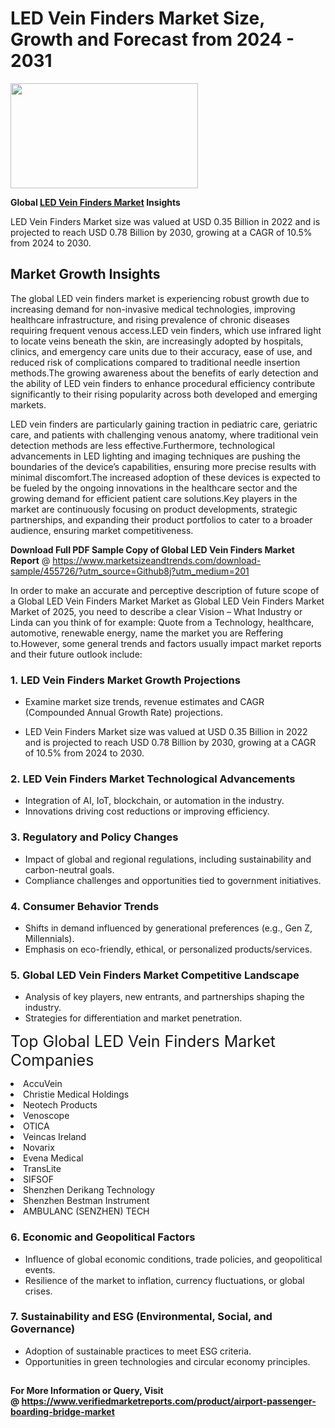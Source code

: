 <H1>LED Vein Finders Market Size, Growth and Forecast from 2024 - 2031</H1><img class="aligncenter size-medium wp-image-584254" src="https://thirdeyenews.in/wp-content/uploads/2024/09/Global-Market-Research-300x168.jpeg" alt="" width="300" height="168" /><p><strong>Global&nbsp;<a href="https://www.marketsizeandtrends.com/download-sample/455726/?utm_source=Github8j?utm_medium=201">LED Vein Finders Market</a> Insights</strong></p><p>LED Vein Finders Market size was valued at USD 0.35 Billion in 2022 and is projected to reach USD 0.78 Billion by 2030, growing at a CAGR of 10.5% from 2024 to 2030.</p><p><h2>Market Growth Insights</h2> <p>The global LED vein finders market is experiencing robust growth due to increasing demand for non-invasive medical technologies, improving healthcare infrastructure, and rising prevalence of chronic diseases requiring frequent venous access.LED vein finders, which use infrared light to locate veins beneath the skin, are increasingly adopted by hospitals, clinics, and emergency care units due to their accuracy, ease of use, and reduced risk of complications compared to traditional needle insertion methods.The growing awareness about the benefits of early detection and the ability of LED vein finders to enhance procedural efficiency contribute significantly to their rising popularity across both developed and emerging markets.</p> <p>LED vein finders are particularly gaining traction in pediatric care, geriatric care, and patients with challenging venous anatomy, where traditional vein detection methods are less effective.Furthermore, technological advancements in LED lighting and imaging techniques are pushing the boundaries of the device’s capabilities, ensuring more precise results with minimal discomfort.The increased adoption of these devices is expected to be fueled by the ongoing innovations in the healthcare sector and the growing demand for efficient patient care solutions.Key players in the market are continuously focusing on product developments, strategic partnerships, and expanding their product portfolios to cater to a broader audience, ensuring market competitiveness.</p> <p><span class=""><strong>Download Full PDF Sample Copy of Global LED Vein Finders Market Report</strong> @ <a href="https://www.marketsizeandtrends.com/download-sample/455726/?utm_source=Github8j?utm_medium=201" target="_blank">https://www.marketsizeandtrends.com/download-sample/455726/?utm_source=Github8j?utm_medium=201</a></span></p><p>In order to make an accurate and perceptive description of future scope of a Global&nbsp;LED Vein Finders Market Market as Global&nbsp;LED Vein Finders Market Market of 2025, you need to describe a clear Vision &ndash; What Industry or Linda can you think of for example: Quote from a Technology, healthcare, automotive, renewable energy, name the market you are Reffering to.However, some general trends and factors usually impact market reports and their future outlook include:</p><h3>1.&nbsp;<strong>LED Vein Finders Market Growth Projections</strong></h3><ul><li>Examine market size trends, revenue estimates and CAGR (Compounded Annual Growth Rate) projections.</li><li><p>LED Vein Finders Market size was valued at USD 0.35 Billion in 2022 and is projected to reach USD 0.78 Billion by 2030, growing at a CAGR of 10.5% from 2024 to 2030.</p></li></ul><h3>2.&nbsp;<strong>LED Vein Finders Market Technological Advancements</strong></h3><ul><li>Integration of AI, IoT, blockchain, or automation in the industry.</li><li>Innovations driving cost reductions or improving efficiency.</li></ul><h3>3.&nbsp;<strong>Regulatory and Policy Changes</strong></h3><ul><li>Impact of global and regional regulations, including sustainability and carbon-neutral goals.</li><li>Compliance challenges and opportunities tied to government initiatives.</li></ul><h3>4.&nbsp;<strong>Consumer Behavior Trends</strong></h3><ul><li>Shifts in demand influenced by generational preferences (e.g., Gen Z, Millennials).</li><li>Emphasis on eco-friendly, ethical, or personalized products/services.</li></ul><h3>5.&nbsp;<strong>Global LED Vein Finders Market Competitive Landscape</strong></h3><ul><li>Analysis of key players, new entrants, and partnerships shaping the industry.</li><li>Strategies for differentiation and market penetration.</li></ul><p data-pm-slice="1 1 []"><span style="color: inherit; font-family: inherit; font-size: 25px;">Top Global LED Vein Finders Market Companies</span></p><div class="" data-test-id=""><p><li>AccuVein</li><li> Christie Medical Holdings</li><li> Neotech Products</li><li> Venoscope</li><li> OTICA</li><li> Veincas Ireland</li><li> Novarix</li><li> Evena Medical</li><li> TransLite</li><li> SIFSOF</li><li> Shenzhen Derikang Technology</li><li> Shenzhen Bestman Instrument</li><li> AMBULANC (SENZHEN) TECH</li></p></div><h3>6.&nbsp;<strong>Economic and Geopolitical Factors</strong></h3><ul><li>Influence of global economic conditions, trade policies, and geopolitical events.</li><li>Resilience of the market to inflation, currency fluctuations, or global crises.</li></ul><h3>7.&nbsp;<strong>Sustainability and ESG (Environmental, Social, and Governance)</strong></h3><ul><li>Adoption of sustainable practices to meet ESG criteria.</li><li>Opportunities in green technologies and circular economy principles.</li></ul><h2><strong style="font-size: 14px;">For More Information or Query, Visit @&nbsp;</strong><a style="background-color: #ffffff; font-size: 14px;" href="https://www.marketsizeandtrends.com/report/led-vein-finders-market/" target="_blank">https://www.verifiedmarketreports.com/product/airport-passenger-boarding-bridge-market</a></h2>
